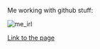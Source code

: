 Me working with github stuff:

![me_irl](https://cdn-images-1.medium.com/max/455/1*snTXFElFuQLSFDnvZKJ6IA.png)

[Link to the page](https://deci-ftw.github.io/)
